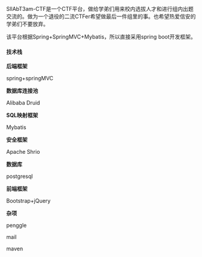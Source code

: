 SIlAbT3am-CTF是一个CTF平台，做给学弟们用来校内选拔人才和进行组内出题交流的。做为一个退役的二流CTFer希望做最后一件组里的事。也希望热爱信安的学弟们不要放弃。

该平台根据Spring+SpringMVC+Mybatis，所以直接采用spring boot开发框架。

#### 技术栈

**后端框架**

spring+springMVC

**数据库连接池**

Alibaba Druid

**SQL映射框架**

Mybatis

**安全框架**

Apache Shrio

**数据库**

postgresql

**前端框架**

Bootstrap+jQuery

**杂项**

penggle

mail

maven